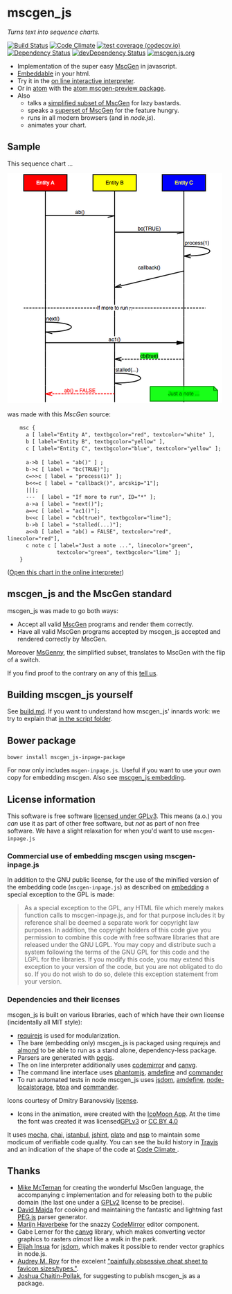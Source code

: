 # mscgen_js
*Turns text into sequence charts.*

[![Build Status](https://travis-ci.org/sverweij/mscgen_js.svg?branch=master)][travis.mscgenjs]
[![Code Climate](https://codeclimate.com/github/sverweij/mscgen_js/badges/gpa.svg)][codeclimate.mscgenjs]
[![test coverage (codecov.io)](http://codecov.io/github/sverweij/mscgen_js/coverage.svg?branch=master)](http://codecov.io/github/sverweij/mscgen_js?branch=master)
[![Dependency Status](https://david-dm.org/sverweij/mscgen_js.svg)](https://david-dm.org/sverweij/mscgen_js)
[![devDependency Status](https://david-dm.org/sverweij/mscgen_js/dev-status.svg)](https://david-dm.org/sverweij/mscgen_js#info=devDependencies)
[![mscgen.js.org](https://img.shields.io/badge/js.org-mscgen-ffb400.svg?style=flat-squared)](https://mscgen.js.org)
- Implementation of the super easy [MscGen][mscgen] in javascript.
- [Embeddable][mscgenjs.embed] in your html.
- Try it in the [on line interactive interpreter][mscgenjs.interpreter].
- Or in [atom][atom] with the [atom mscgen-preview package][mscgen-preview].
- Also
  - talks a [simplified subset of MscGen][mscgenjs.wikum.msgenny] for lazy bastards.
  - speaks a [superset of MscGen][mscgenjs.wikum.xu] for the feature hungry.
  - runs in all modern browsers (and in _node.js_).
  - animates your chart.

## Sample
This sequence chart ...

![a sample sequence chart, rendered as png](wikum/readme.png)

was made with this *MscGen* source:

```mscgen
    msc {
      a [ label="Entity A", textbgcolor="red", textcolor="white" ],
      b [ label="Entity B", textbgcolor="yellow" ],
      c [ label="Entity C", textbgcolor="blue", textcolor="yellow" ];

      a->b [ label = "ab()" ] ;
      b->c [ label = "bc(TRUE)"];
      c=>>c [ label = "process(1)" ];
      b<<=c [ label = "callback()", arcskip="1"];
      |||;
      ---  [ label = "If more to run", ID="*" ];
      a->a [ label = "next()"];
      a=>c [ label = "ac1()"];
      b<<c [ label = "cb(true)", textbgcolor="lime"];
      b->b [ label = "stalled(...)"];
      a<<b [ label = "ab() = FALSE", textcolor="red", linecolor="red"],
      c note c [ label="Just a note ...", linecolor="green",
                textcolor="green", textbgcolor="lime" ];
    }
```
([Open this chart in the online interpreter](https://sverweij.github.io/mscgen_js/index.html?lang=mscgen&msc=msc%20{%0A%20%20a%20[%20label%3D%22Entity%20A%22%2C%20textbgcolor%3D%22red%22%2C%20textcolor%3D%22white%22%20]%2C%0A%20%20b%20[%20label%3D%22Entity%20B%22%2C%20textbgcolor%3D%22yellow%22%20]%2C%0A%20%20c%20[%20label%3D%22Entity%20C%22%2C%20textbgcolor%3D%22blue%22%2C%20textcolor%3D%22yellow%22%20]%3B%0A%0A%20%20a-%3Eb%20[%20label%20%3D%20%22ab%28%29%22%20]%20%3B%0A%20%20b-%3Ec%20[%20label%20%3D%20%22bc%28TRUE%29%22]%3B%0A%20%20c%3D%3E%3Ec%20[%20label%20%3D%20%22process%281%29%22%20]%3B%0A%20%20b%3C%3C%3Dc%20[%20label%20%3D%20%22callback%28%29%22%2C%20arcskip%3D%221%22]%3B%0A%20%20|||%3B%0A%20%20---%20%20[%20label%20%3D%20%22If%20more%20to%20run%22%2C%20ID%3D%22*%22%20]%3B%0A%20%20a-%3Ea%20[%20label%20%3D%20%22next%28%29%22]%3B%0A%20%20a%3D%3Ec%20[%20label%20%3D%20%22ac1%28%29%22]%3B%0A%20%20b%3C%3Cc%20[%20label%20%3D%20%22cb%28true%29%22%2C%20textbgcolor%3D%22lime%22]%3B%0A%20%20b-%3Eb%20[%20label%20%3D%20%22stalled%28...%29%22]%3B%0A%20%20a%3C%3Cb%20[%20label%20%3D%20%22ab%28%29%20%3D%20FALSE%22%2C%20textcolor%3D%22red%22%2C%20linecolor%3D%22red%22]%2C%0A%20%20c%20note%20c%20[%20label%3D%22Just%20a%20note%20...%22%2C%20linecolor%3D%22green%22%2C%0A%20%20%20%20%20%20%20%20%20%20%20%20textcolor%3D%22green%22%2C%20textbgcolor%3D%22lime%22%20]%3B%0A}))

## mscgen_js and the MscGen standard
mscgen_js was made to go both ways:

- Accept all valid [MscGen][mscgen] programs and render them correctly.
- Have all valid MscGen programs accepted by mscgen_js accepted and rendered
  correctly by MscGen.

Moreover [MsGenny][mscgenjs.wikum.msgenny], the simplified subset, translates
to MscGen with the flip of a switch.

If you find proof to the contrary on any of this
[tell us][mscgenjs.issues.compliance].


## Building mscgen_js yourself
See [build.md][mscgenjs.docbuild]. If you want to understand how mscgen_js'
innards work: we try to explain that
[in the script folder][mscgenjs.docsource].

## Bower package
```shell
bower install mscgen_js-inpage-package
```
For now only includes `msgen-inpage.js`. Useful
if you want to use your own copy for embedding mscgen. Also see
[mscgen_js embedding][mscgenjs.embedpackage].

## License information
This software is free software [licensed under GPLv3][mscgenjs.license].
This means (a.o.) you _can_ use it as part of other free software, but
_not_ as part of non free software. We have a slight relaxation for when
you'd want to use `mscgen-inpage.js`

### Commercial use of embedding mscgen using mscgen-inpage.js
In addition to the GNU public license, for the use of the minified version
of the embedding code (```mscgen-inpage.js```) as described on
[embedding][mscgenjs.embed] a special exception to the GPL is made:  

> As a special exception to the GPL, any HTML file which merely makes
function calls to mscgen-inpage.js, and for that purpose includes
it by reference shall be deemed a separate work for copyright law
purposes. In addition, the copyright holders of this code give you
permission to combine this code with free software libraries that
are released under the GNU LGPL. You may copy and distribute such
a system following the terms of the GNU GPL for this code and the
LGPL for the libraries. If you modify this code, you may extend
this exception to your version of the code, but you are not obligated
to do so. If you do not wish to do so, delete this exception statement
from your version.

### Dependencies and their licenses
mscgen_js is built on various libraries, each of which have their own
license (incidentally all MIT style):
- [requirejs][requirejs.license] is used for modularization.
- The bare (embedding only) mscgen_js is packaged using requirejs and
  [almond][almond] to be able to run as a stand alone, dependency-less
  package.
- Parsers are generated with [pegjs][pegjs.license].
- The on line interpreter additionally uses [codemirror][codemirror.license]
  and [canvg][canvg.license].
- The command line interface uses [phantomjs][phantomjs],
  [amdefine][amdefine.license] and [commander][commander.license]
- To run automated tests in node mscgen_js uses [jsdom][jsdom.license],
  [amdefine][amdefine.license], [node-localstorage][36], [btoa][37] and
  [commander][commander.license].

Icons courtesy of Dmitry Baranovskiy [license][15].

- Icons in the animation, were created with the [IcoMoon App][icomoon].
At the time the font was created it was licensed[GPLv3][license.gpl-3.0] or
[CC BY 4.0][license.ccby4]

It uses [mocha][21], [chai][39],
[istanbul][28], [jshint][22], [plato][23] and
[nsp][35] to maintain some modicum of verifiable code quality.
You can see the build history in [Travis][travis.mscgenjs] and an indication
of the shape of the code at [Code Climate ][codeclimate.mscgenjs].

## Thanks
- [Mike McTernan][mscgen.author] for creating the wonderful MscGen language,
  the accompanying c implementation and for releasing both to the public
  domain (the last one under a [GPLv2][mscgen.license] license to be precise).
- [David Majda][pegjs.author] for cooking and maintaining the fantastic
  and lightning fast [PEG.js][pegjs] parser generator.
- [Marijn Haverbeke][codemirror.author] for the snazzy
  [CodeMirror][codemirror] editor component.
- Gabe Lerner for the [canvg][canvg] library, which makes converting vector
  graphics to rasters _almost_ like a walk in the park.
- [Elijah Insua][jsdom.author] for [jsdom][jsdom], which makes it possible
  to render vector graphics in node.js.
- [Audrey M. Roy][favicon.author] for the excelent
  ["painfully obsessive cheat sheet to favicon sizes/types."][favicon].
- [Joshua Chaitin-Pollak](https://github.com/jbcpollak), for suggesting
   to publish mscgen_js as a package.

[almond]: https://github.com/jrburke/almond
[amdefine.license]: wikum/licenses/license.amdefine.md
[atom]: https://atom.io
[canvg]: https://github.com/gabelerner/canvg
[canvg.license]: wikum/licenses/license.canvg.md
[codeclimate.mscgenjs]: https://codeclimate.com/github/sverweij/mscgen_js
[codemirror]: http://codemirror.net
[codemirror.author]: http://marijnhaverbeke.nl
[codemirror.license]: wikum/licenses/license.codemirror.md
[commander.license]: wikum/licenses/license.commander.md
[favicon]: https://github.com/audreyr/favicon-cheat-sheet
[favicon.author]: http://www.audreymroy.com/
[icomoon]: https://icomoon.io/app/
[jsdom]: https://github.com/tmpvar/jsdom
[jsdom.author]: http://tmpvar.com/
[jsdom.license]: wikum/licenses/license.jsdom.md
[license.gpl-3.0]: http://www.gnu.org/licenses/gpl.html
[license.ccby4]: https://creativecommons.org/licenses/by/4.0/
[mscgen]: http://www.mcternan.me.uk/mscgen
[mscgen.author]: http://www.mcternan.me.uk/mscgen
[mscgen.license]: http://code.google.com/p/mscgen/source/browse/trunk/COPYING
[mscgen-preview]: https://atom.io/packages/mscgen-preview
[mscgenjs.docbuild]: wikum/build.md
[mscgenjs.docsource]: src/script
[mscgenjs.embed]: https://sverweij.github.io/mscgen_js/embed.html
[mscgenjs.embedpackage]: https://sverweij.github.io/mscgen_js/embed.html#package
[mscgenjs.interpreter]: https://sverweij.github.io/mscgen_js
[mscgenjs.issues.compliance]: https://github.com/sverweij/mscgen_js/labels/compliance
[mscgenjs.license]: wikum/licenses/license.mscgen_js.md
[mscgenjs.wikum.msgenny]: wikum/msgenny.md
[mscgenjs.wikum.xu]: wikum/xu.md
[pegjs]: http://majda.cz/en/
[pegjs.author]: http://pegjs.majda.cz/
[pegjs.license]: wikum/licenses/license.pegjs.md
[phantomjs]: https://www.npmjs.com/package/phantomjs
[requirejs.license]: wikum/licenses/license.requirejs.md
[travis.mscgenjs]: https://travis-ci.org/sverweij/mscgen_js
[15]: wikum/licenses/license.icons.md
[21]: wikum/licenses/license.mocha.md
[22]: wikum/licenses/license.jshint.md
[23]: wikum/licenses/license.plato.md
[28]: wikum/licenses/license.istanbul.md
[35]: https://nodesecurity.io/
[36]: wikum/licenses/license.node-localstorage.md
[37]: wikum/licenses/license.btoa.md
[39]: https://github.com/chaijs/chai
